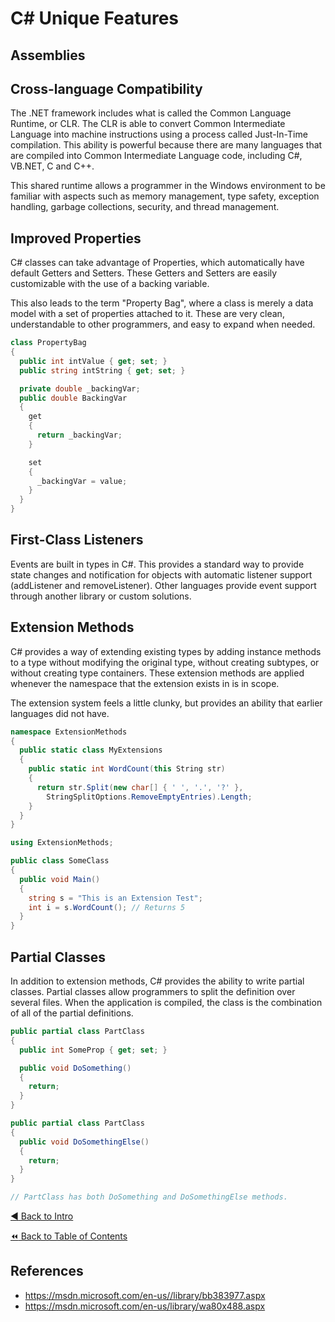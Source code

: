 # C# Unique Features

## Assemblies

## Cross-language Compatibility
The .NET framework includes what is called the Common Language Runtime, or CLR. The CLR is able to convert Common Intermediate Language into machine instructions using a process called Just-In-Time compilation. This ability is powerful because there are many languages that are compiled into Common Intermediate Language code, including C#, VB.NET, C and C++.

This shared runtime allows a programmer in the Windows environment to be familiar with aspects such as memory management, type safety, exception handling, garbage collections, security, and thread management.

## Improved Properties
C# classes can take advantage of Properties, which automatically have default Getters and Setters. These Getters and Setters are easily customizable with the use of a backing variable.

This also leads to the term "Property Bag", where a class is merely a data model with a set of properties attached to it. These are very clean, understandable to other programmers, and easy to expand when needed.
```csharp
class PropertyBag
{
  public int intValue { get; set; }
  public string intString { get; set; }

  private double _backingVar;
  public double BackingVar
  {
    get
    {
      return _backingVar;
    }

    set
    {
      _backingVar = value;
    }
  }
}
```

## First-Class Listeners
Events are built in types in C#. This provides a standard way to provide state changes and notification for objects with automatic listener support (addListener and removeListener). Other languages provide event support through another library or custom solutions.

## Extension Methods
C# provides a way of extending existing types by adding instance methods to a type without modifying the original type, without creating subtypes, or without creating type containers. These extension methods are applied whenever the namespace that the extension exists in is in scope.

The extension system feels a little clunky, but provides an ability that earlier languages did not have.

```csharp
namespace ExtensionMethods
{
  public static class MyExtensions
  {
    public static int WordCount(this String str)
    {
      return str.Split(new char[] { ' ', '.', '?' },
        StringSplitOptions.RemoveEmptyEntries).Length;
    }
  }
}
```

```csharp
using ExtensionMethods;

public class SomeClass
{
  public void Main()
  {
    string s = "This is an Extension Test";
    int i = s.WordCount(); // Returns 5
  }
}
```

## Partial Classes
In addition to extension methods, C# provides the ability to write partial classes. Partial classes allow programmers to split the definition over several files. When the application is compiled, the class is the combination of all of the partial definitions.

```csharp
public partial class PartClass
{
  public int SomeProp { get; set; }

  public void DoSomething()
  {
    return;
  }
}

public partial class PartClass
{
  public void DoSomethingElse()
  {
    return;
  }
}

// PartClass has both DoSomething and DoSomethingElse methods.
```

[:arrow_backward: Back to Intro](./Intro.md) <!-- BackOne -->

[:rewind: Back to Table of Contents](../README.md) <!-- BackToC -->

## References
- https://msdn.microsoft.com/en-us//library/bb383977.aspx
- https://msdn.microsoft.com/en-us/library/wa80x488.aspx
